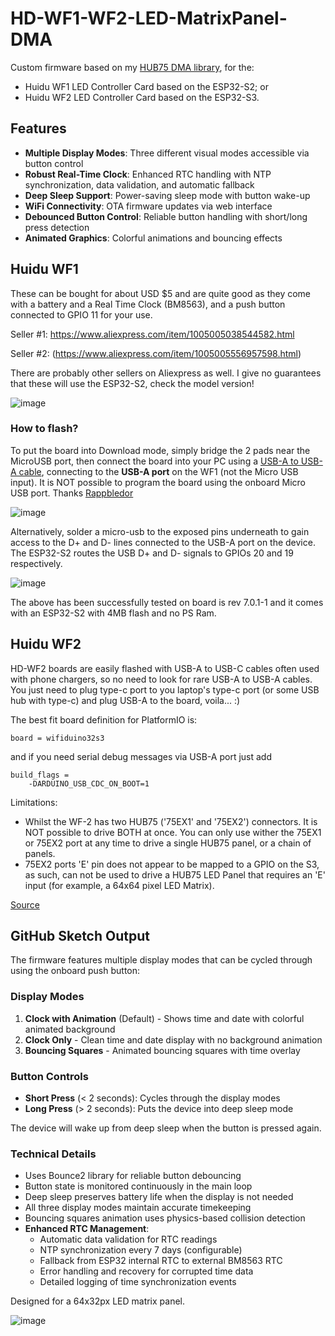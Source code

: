 # HD-WF1-WF2-LED-MatrixPanel-DMA
Custom firmware based on my [HUB75 DMA library](https://github.com/mrfaptastic/ESP32-HUB75-MatrixPanel-DMA),  for the:

* Huidu WF1 LED Controller Card based on the ESP32-S2; or
* Huidu WF2 LED Controller Card based on the ESP32-S3.

## Features
- **Multiple Display Modes**: Three different visual modes accessible via button control
- **Robust Real-Time Clock**: Enhanced RTC handling with NTP synchronization, data validation, and automatic fallback
- **Deep Sleep Support**: Power-saving sleep mode with button wake-up
- **WiFi Connectivity**: OTA firmware updates via web interface
- **Debounced Button Control**: Reliable button handling with short/long press detection
- **Animated Graphics**: Colorful animations and bouncing effects

## Huidu WF1
These can be bought for about USD $5 and are quite good as they come with a battery and a Real Time Clock (BM8563), and a push button connected to GPIO 11 for your use.
 
Seller #1: [ https://www.aliexpress.com/item/1005005038544582.html ](https://www.aliexpress.com/item/1005006075952980.html)

Seller #2: (https://www.aliexpress.com/item/1005005556957598.html) 

There are probably other sellers on Aliexpress as well. I give no guarantees that these will use the ESP32-S2, check the model version!

![image](https://github.com/mrfaptastic/HD-WF1-LED-MatrixPanel-DMA/assets/12006953/ccdff75b-b764-424a-b923-dbac86f1b151)

### How to flash?
 
To put the board into Download mode, simply bridge the 2 pads near the MicroUSB port, then connect the board into your PC using a [USB-A to USB-A cable](https://www.aliexpress.com/item/1005006854476947.html), connecting to the **USB-A port** on the WF1 (not the Micro USB input). It is NOT possible to program the board using the onboard Micro USB port. Thanks [Rappbledor](https://github.com/mrfaptastic/HD-WF1-LED-MatrixPanel-DMA/issues/3)

![image](https://github.com/user-attachments/assets/821aea15-4616-4b60-a251-4f1255f092e0)


Alternatively, solder a micro-usb to the exposed pins underneath to gain access to the D+ and D- lines connected to the USB-A port on the device. The ESP32-S2 routes the USB D+ and D- signals to GPIOs 20 and 19 respectively. 

![image](https://github.com/mrfaptastic/HD-WF1-LED-MatrixPanel-DMA/assets/12006953/fba33a4d-9737-4366-9a3b-776bec22ab2f)

The above has been successfully tested on board is rev 7.0.1-1 and it comes with an ESP32-S2 with 4MB flash and no PS Ram.

## Huidu WF2

HD-WF2 boards are easily flashed with USB-A to USB-C cables often used with phone chargers, so no need to look for rare USB-A to USB-A cables. You just need to plug type-c port to you laptop's type-c port (or some USB hub with type-c) and plug USB-A to the board, voila... :)

The best fit board definition for PlatformIO is:

`board = wifiduino32s3`

and if you need serial debug messages via USB-A port just add

```
build_flags =
    -DARDUINO_USB_CDC_ON_BOOT=1
```

Limitations:

* Whilst the WF-2 has two HUB75 ('75EX1' and '75EX2') connectors. It is NOT possible to drive BOTH at once. You can only use wither the 75EX1 or 75EX2 port at any time to drive a single HUB75 panel, or a chain of panels.
* 75EX2 ports 'E' pin does not appear to be mapped to a GPIO on the S3, as such, can not be used to drive a HUB75 LED Panel that requires an 'E' input (for example, a 64x64 pixel LED Matrix).


[Source](https://github.com/mrcodetastic/ESP32-HUB75-MatrixPanel-DMA/discussions/667#discussioncomment-10438431)

## GitHub Sketch Output
The firmware features multiple display modes that can be cycled through using the onboard push button:

### Display Modes
1. **Clock with Animation** (Default) - Shows time and date with colorful animated background
2. **Clock Only** - Clean time and date display with no background animation
3. **Bouncing Squares** - Animated bouncing squares with time overlay

### Button Controls
- **Short Press** (< 2 seconds): Cycles through the display modes
- **Long Press** (> 2 seconds): Puts the device into deep sleep mode

The device will wake up from deep sleep when the button is pressed again.

### Technical Details
- Uses Bounce2 library for reliable button debouncing
- Button state is monitored continuously in the main loop
- Deep sleep preserves battery life when the display is not needed
- All three display modes maintain accurate timekeeping
- Bouncing squares animation uses physics-based collision detection
- **Enhanced RTC Management**:
  - Automatic data validation for RTC readings
  - NTP synchronization every 7 days (configurable)
  - Fallback from ESP32 internal RTC to external BM8563 RTC
  - Error handling and recovery for corrupted time data
  - Detailed logging of time synchronization events

Designed for a 64x32px LED matrix panel.

![image](https://github.com/user-attachments/assets/d7293beb-f293-4741-9fbf-6555be1db297)
